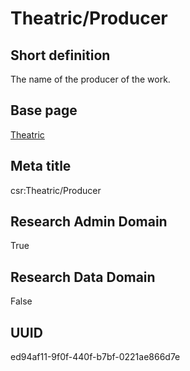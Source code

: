 # Theatric/Producer
## Short definition
The name of the producer of the work.
## Base page
[Theatric](https://github.com/EuroCRIS/CASRAI-Dictionairies/blob/main/Objects/Theatric.md)
## Meta title
csr:Theatric/Producer
## Research Admin Domain
True
## Research Data Domain
False
## UUID
ed94af11-9f0f-440f-b7bf-0221ae866d7e
